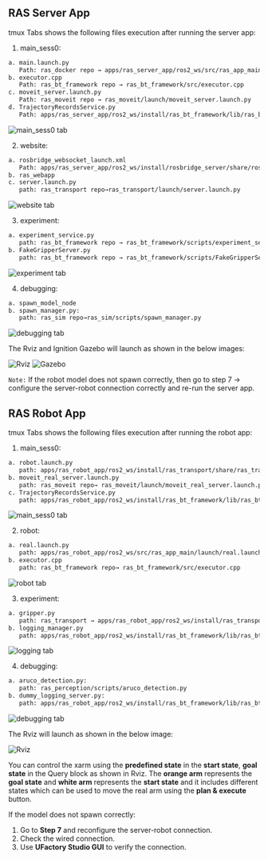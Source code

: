 ## RAS Server App
tmux Tabs shows the following files execution after running the server app:
1. main_sess0:
```bash
a. main.launch.py
   Path: ras_docker repo → apps/ras_server_app/ros2_ws/src/ras_app_main/launch/main.launch.py
b. executor.cpp
   Path: ras_bt_framework repo → ras_bt_framework/src/executor.cpp
c. moveit_server.launch.py
   Path: ras_moveit repo → ras_moveit/launch/moveit_server.launch.py
d. TrajectoryRecordsService.py
   Path: apps/ras_server_app/ros2_ws/install/ras_bt_framework/lib/ras_bt_framework/TrajectoryRecordsService.py
```
![main_sess0 tab](images/main_sess0_tab.png)

2. website:
```bash
a. rosbridge_websocket_launch.xml
   Path: apps/ras_server_app/ros2_ws/install/rosbridge_server/share/rosbridge_server/launch/rosbridge_websocket_launch.xml
b. ras_webapp
c. server.launch.py
   path: ras_transport repo→ras_transport/launch/server.launch.py
```
![website tab](images/website_tab.png)

3. experiment:
```bash
a. experiment_service.py
   path: ras_bt_framework repo → ras_bt_framework/scripts/experiment_service.py
b. FakeGripperServer.py
   path: ras_bt_framework repo → ras_bt_framework/scripts/FakeGripperServer.py
```
![experiment tab](images/experiment_tab.png)

4. debugging:
```bash
a. spawn_model_node
b. spawn_manager.py:
   path: ras_sim repo→ras_sim/scripts/spawn_manager.py
```
![debugging tab](images/debugging_tab.png)

The Rviz and Ignition Gazebo will launch as shown in the below images:

![Rviz](images/Rviz_server_app.png)
![Gazebo](images/Gazebo.png)

`Note:` If the robot model does not spawn correctly, then go to step 7 → configure the server-robot connection correctly and re-run the server app.

## RAS Robot App
tmux Tabs shows the following files execution after running the robot app:
1. main_sess0:
```bash
a. robot.launch.py
   path: apps/ras_robot_app/ros2_ws/install/ras_transport/share/ras_transport/launch/robot.launch.py
b. moveit_real_server.launch.py
   path: ras_moveit repo→ ras_moveit/launch/moveit_real_server.launch.py
c. TrajectoryRecordsService.py
   path: apps/ras_robot_app/ros2_ws/install/ras_bt_framework/lib/ras_bt_framework/TrajectoryRecordsService.py
```
![main_sess0 tab](images/main_sess0_robot_tab.png)

2. robot:
```bash
a. real.launch.py
   path: apps/ras_robot_app/ros2_ws/src/ras_app_main/launch/real.launch.py
b. executor.cpp
   path: ras_bt_framework repo→ ras_bt_framework/src/executor.cpp
```
![robot tab](images/robot_tab.png)

3. experiment:
```bash
a. gripper.py
   path: ras_transport → apps/ras_robot_app/ros2_ws/install/ras_transport/lib/gripper.py
b. logging_manager.py
   path: apps/ras_robot_app/ros2_ws/install/ras_bt_framework/lib/ras_bt_framework/logging_manager.py
```
![logging tab](images/logging_tab.png)

4. debugging:
```bash
a. aruco_detection.py:
   path: ras_perception/scripts/aruco_detection.py
b. dummy_logging_server.py:
   path: apps/ras_robot_app/ros2_ws/install/ras_bt_framework/lib/ras_bt_framework/dummy_logging_server.py
```
![debugging tab](images/debugging_robot_tab.png)

The Rviz will launch as shown in the below image:

![Rviz](images/Rviz_robot_app.png)

You can control the xarm using the **predefined state** in the **start state**, **goal state** in the Query block as shown in Rviz.
The **orange arm** represents the **goal state** and **white arm** represents the **start state** and it includes different states which can be used to move the real arm using the **plan & execute** button.

If the model does not spawn correctly:
1. Go to **Step 7** and reconfigure the server-robot connection.
2. Check the wired connection.
3. Use **UFactory Studio GUI** to verify the connection.
